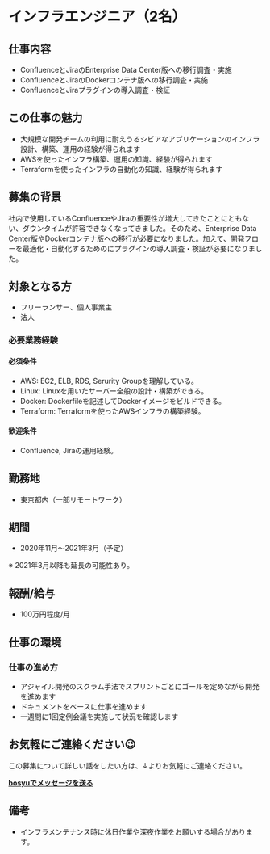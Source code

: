 # インフラエンジニア（2名）

## 仕事内容

- ConfluenceとJiraのEnterprise Data Center版への移行調査・実施
- ConfluenceとJiraのDockerコンテナ版への移行調査・実施
- ConfluenceとJiraプラグインの導入調査・検証

## この仕事の魅力

- 大規模な開発チームの利用に耐えうるシビアなアプリケーションのインフラ設計、構築、運用の経験が得られます
- AWSを使ったインフラ構築、運用の知識、経験が得られます
- Terraformを使ったインフラの自動化の知識、経験が得られます

## 募集の背景

社内で使用しているConfluenceやJiraの重要性が増大してきたことにともない、ダウンタイムが許容できなくなってきました。そのため、Enterprise Data Center版やDockerコンテナ版への移行が必要になりました。加えて、開発フローを最適化・自動化するためのにプラグインの導入調査・検証が必要になりました。

## 対象となる方

- フリーランサー、個人事業主
- 法人

### 必要業務経験

#### 必須条件

- AWS: EC2, ELB, RDS, Serurity Groupを理解している。
- Linux: Linuxを用いたサーバー全般の設計・構築ができる。
- Docker: Dockerfileを記述してDockerイメージをビルドできる。
- Terraform: Terraformを使ったAWSインフラの構築経験。

#### 歓迎条件

- Confluence, Jiraの運用経験。

## 勤務地

- 東京都内（一部リモートワーク）

## 期間

- 2020年11月〜2021年3月（予定）

※ 2021年3月以降も延長の可能性あり。

## 報酬/給与

- 100万円程度/月

## 仕事の環境

### 仕事の進め方

- アジャイル開発のスクラム手法でスプリントごとにゴールを定めながら開発を進めます
- ドキュメントをベースに仕事を進めます
- 一週間に1回定例会議を実施して状況を確認します

## お気軽にご連絡ください😉

この募集について詳しい話をしたい方は、↓よりお気軽にご連絡ください。

[**bosyuでメッセージを送る**](https://bosyu.me/b/WTf5pxgRweE)

## 備考

- インフラメンテナンス時に休日作業や深夜作業をお願いする場合があります。

